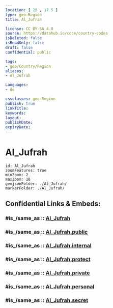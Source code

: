 ```yaml
---
location: [ 28 , 17.5 ] 
type: geo-Region
title: Al_Jufrah

license: CC BY-SA 4.0
source: https://datahub.io/core/country-codes
isDeleted: false
isReadOnly: false
draft: false
confidential: public

tags:
- geo/Country/Region
aliases:
- Al_Jufrah

Languages:
- de

cssclasses: geo-Region
publish: true
linkTitle: 
keywords: 
layout: 
publishDate: 
expiryDate: 
---
```


# Al_Jufrah

```leaflet
id: Al_Jufrah
zoomFeatures: true 
minZoom: 2 
maxZoom: 18
geojsonFolder: ./Al_Jufrah/
markerFolder: ./Al_Jufrah/
```


## Confidential Links & Embeds: 

### #is_/same_as :: [Al_Jufrah](/_Standards/Earth/Continent/Africa/Africa~North/Libya/Districs~Libya/Al_Jufrah.md) 

### #is_/same_as :: [Al_Jufrah.public](/_public/Earth/Continent/Africa/Africa~North/Libya/Districs~Libya/Al_Jufrah.public.md) 

### #is_/same_as :: [Al_Jufrah.internal](/_internal/Earth/Continent/Africa/Africa~North/Libya/Districs~Libya/Al_Jufrah.internal.md) 

### #is_/same_as :: [Al_Jufrah.protect](/_protect/Earth/Continent/Africa/Africa~North/Libya/Districs~Libya/Al_Jufrah.protect.md) 

### #is_/same_as :: [Al_Jufrah.private](/_private/Earth/Continent/Africa/Africa~North/Libya/Districs~Libya/Al_Jufrah.private.md) 

### #is_/same_as :: [Al_Jufrah.personal](/_personal/Earth/Continent/Africa/Africa~North/Libya/Districs~Libya/Al_Jufrah.personal.md) 

### #is_/same_as :: [Al_Jufrah.secret](/_secret/Earth/Continent/Africa/Africa~North/Libya/Districs~Libya/Al_Jufrah.secret.md)

